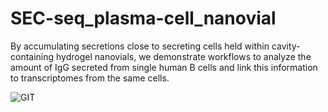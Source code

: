 # SEC-seq_plasma-cell_nanovial
By accumulating secretions close to secreting cells held within cavity-containing hydrogel nanovials, we demonstrate workflows to analyze the amount of IgG secreted from single human B cells and link this information to transcriptomes from the same cells.



![GIT](https://user-images.githubusercontent.com/36836205/229635893-ae42d35e-7b37-46db-af1a-7c238bbf1dd9.png)
